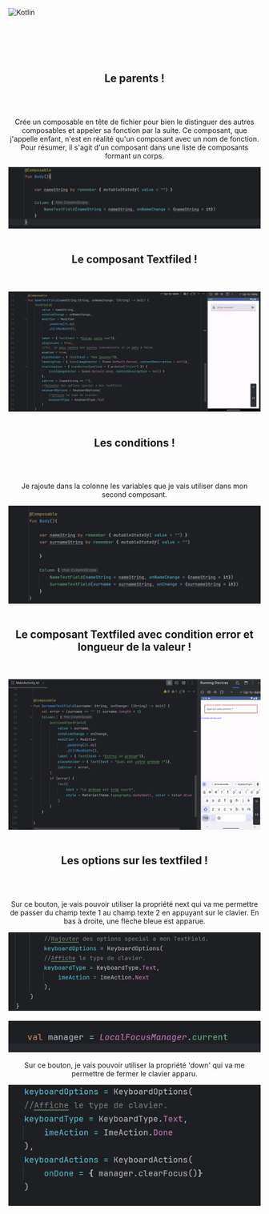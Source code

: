 ![Kotlin](https://img.shields.io/badge/kotlin-%237F52FF.svg?style=for-the-badge&logo=kotlin&logoColor=white)


<br><br><br><br>


<div align="center">
        <h2> Le parents ! </h2><br><br>
        <p>Crée un composable en tête de fichier pour bien le distinguer des autres composables et appeler sa fonction par la suite. Ce composant, que j'appelle enfant, n'est en réalité qu'un composant avec un nom de fonction. Pour résumer, il s'agit d'un composant dans une liste de composants formant un corps.</p>
        <img src="./parent.png"><br><br>
</div>


<div align="center">
        <h2> Le composant Textfiled ! </h2><br><br>
        <img src="./textfield.png">
</div>


<br>


<div align="center">
        <h2> Les conditions ! </h2><br><br>
        <p>Je rajoute dans la colonne les variables que je vais utiliser dans mon second composant.</p>
        <img src="./surname.png"><br><br>
</div>


<div align="center">
        <h2> Le composant Textfiled avec condition error et longueur de la valeur ! </h2><br><br>
        <img src="./textfieldvide.png">
</div>


<br>


<div align="center">
        <h2>Les options sur les textfiled !</h2><br><br>
        <p>Sur ce bouton, je vais pouvoir utiliser la propriété next qui va me permettre de passer du champ texte 1 au champ texte 2 en appuyant sur le clavier. En bas à droite, une flèche bleue est apparue.</p>
        <img src="./optionbuttonnext.png">
        <br><br>
        <img src="./valsousmafonction.png">
        <p>Sur ce bouton, je vais pouvoir utiliser la propriété 'down' qui va me permettre de fermer le clavier apparu.</p>
        <img src="./optionbuttondown.png">
</div>

